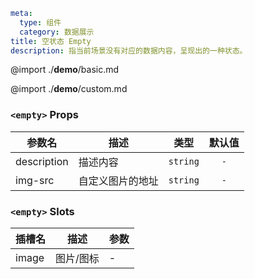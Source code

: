 ```yaml
meta:
  type: 组件
  category: 数据展示
title: 空状态 Empty
description: 指当前场景没有对应的数据内容，呈现出的一种状态。
```

@import ./__demo__/basic.md

@import ./__demo__/custom.md


### `<empty>` Props

|参数名|描述|类型|默认值|
|---|---|---|:---:|
|description|描述内容|`string`|`-`|
|img-src|自定义图片的地址|`string`|`-`|
### `<empty>` Slots

|插槽名|描述|参数|
|---|:---:|---|
|image|图片/图标|-|


